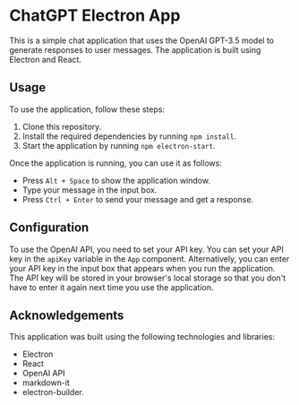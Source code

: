# ChatGPT Electron App

This is a simple chat application that uses the OpenAI GPT-3.5 model to generate responses to user messages. The application is built using Electron and React.

## Usage

To use the application, follow these steps:

1. Clone this repository.
2. Install the required dependencies by running `npm install`.
3. Start the application by running `npm electron-start`.

Once the application is running, you can use it as follows:

- Press `Alt + Space` to show the application window.
- Type your message in the input box.
- Press `Ctrl + Enter` to send your message and get a response.

## Configuration

To use the OpenAI API, you need to set your API key. You can set your API key in the `apiKey` variable in the `App` component. Alternatively, you can enter your API key in the input box that appears when you run the application. The API key will be stored in your browser's local storage so that you don't have to enter it again next time you use the application.

## Acknowledgements

This application was built using the following technologies and libraries:

- Electron
- React
- OpenAI API
- markdown-it
- electron-builder.